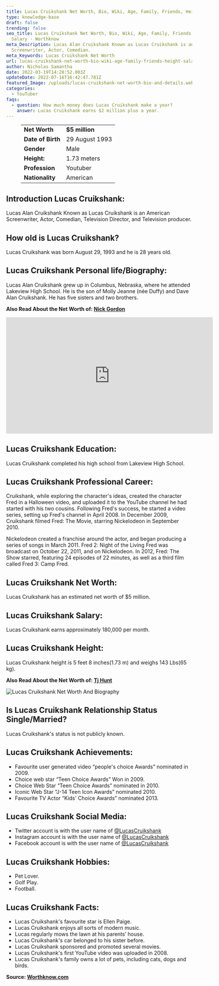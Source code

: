 ```yaml
---
title: Lucas Cruikshank Net Worth, Bio, Wiki, Age, Family, Friends, Height & Salary
type: knowledge-base
draft: false
trending: false
seo_title: Lucas Cruikshank Net Worth, Bio, Wiki, Age, Family, Friends, Height &
  Salary - Worthknow
meta_Description: Lucas Alan Cruikshank Known as Lucas Cruikshank is an American
  Screenwriter, Actor, Comedian.
meta_Keywords: Lucas Cruikshank Net Worth
url: lucas-cruikshank-net-worth-bio-wiki-age-family-friends-height-salary
author: Nicholas Samantha
date: 2022-03-19T14:28:52.003Z
updateDate: 2022-07-16T16:42:47.781Z
featured_Image: /uploads/lucas-cruikshank-net-worth-bio-and-details.webp
categories:
  - YouTuber
faqs:
  - question: How much money does Lucas Cruikshank make a year?
    answer: Lucas Cruikshank earns $2 million plus a year.
---
```

<figure class="wp-block-table is-style-stripes">
  <table>
    <tbody>
      <tr>
        <td>
          <strong>Net Worth</strong>
        </td>
        <td>
          <strong>$5 million</strong>
        </td>
      </tr>
      <tr>
        <td>
          <strong>Date of Birth</strong>
        </td>
        <td>29 August 1993</td>
      </tr>
      <tr>
        <td>
          <strong>Gender</strong>
        </td>
        <td>Male</td>
      </tr>
      <tr>
        <td>
          <strong>Height:</strong>
        </td>
        <td>1.73 meters</td>
      </tr>
      <tr>
        <td>
          <strong>Profession</strong>
        </td>
        <td>Youtuber</td>
      </tr>
      <tr>
        <td>
          <strong>Nationality</strong>
        </td>
        <td>American</td>
      </tr>
    </tbody>
  </table>
</figure>

## **Introduction Lucas Cruikshank:**

Lucas Alan Cruikshank Known as Lucas Cruikshank is an American Screenwriter, Actor, Comedian, Television Director, and Television producer.

## **How old is Lucas Cruikshank?**

Lucas Cruikshank was born August 29, 1993 and he is 28 years old.

## **Lucas Cruikshank Personal life/Biography:**

Lucas Alan Cruikshank grew up in Columbus, Nebraska, where he attended Lakeview High School. He is the son of Molly Jeanne (née Duffy) and Dave Alan Cruikshank. He has five sisters and two brothers.

**Also Read About the Net Worth of: <a href="https://worthknow.com/nick-gordon-net-worth-bio-wiki-age-family-friends-height-salary/" target="_blank" rel="noopener">Nick Gordon</a>**

<iframe width="560" height="315" src="https://www.youtube.com/embed/nembJqGOlww" title="YouTube video player" frameborder="0" allow="accelerometer; autoplay; clipboard-write; encrypted-media; gyroscope; picture-in-picture" allowfullscreen></iframe>

## **Lucas Cruikshank Education:**

Lucas Cruikshank completed his high school from Lakeview High School.

## **Lucas Cruikshank Professional Career:**

Cruikshank, while exploring the character's ideas, created the character Fred in a Halloween video, and uploaded it to the YouTube channel he had started with his two cousins. Following Fred's success, he started a video series, setting up Fred's channel in April 2008. In December 2009, Cruikshank filmed Fred: The Movie, starring Nickelodeon in September 2010.

Nickelodeon created a franchise around the actor, and began producing a series of songs in March 2011. Fred 2: Night of the Living Fred was broadcast on October 22, 2011, and on Nickelodeon. In 2012, Fred: The Show starred, featuring 24 episodes of 22 minutes, as well as a third film called Fred 3: Camp Fred.

## **Lucas Cruikshank N**et Worth:

Lucas Cruikshank has an estimated net worth of $5 million.

## **Lucas Cruikshank Salary:**

Lucas Cruikshank earns approximately 180,000 per month.

## **Lucas Cruikshank Height:**

Lucas Cruikshank height is 5 feet 8 inches(1.73 m) and weighs 143 Lbs(65 kg).

**Also Read About the Net Worth of: <a href="https://worthknow.com/tj-hunt-net-worth-bio-wiki-age-family-friends-height-salary/" target="_blank" rel="noopener">Tj Hunt</a>**

![Lucas Cruikshank Net Worth And Biography](/uploads/lucas-cruikshank-net-worth-.webp)

## **Is Lucas Cruikshank Relationship Status Single/Married?**

Lucas Cruikshank's status is not publicly known.

## **Lucas Cruikshank Achievements:**

* Favourite user generated video “people's choice Awards” nominated in 2009.
* Choice web star “Teen Choice Awards” Won in 2009.
* Choice Web Star “Teen Choice Awards” nominated in 2010.
* Iconic Web Star “J-14 Teen Icon Awards” nominated 2010.
* Favourite TV Actor “Kids' Choice Awards” nominated 2013.

## **Lucas Cruikshank Social Media:**

* Twitter account is with the user name of <a href="https://twitter.com/LucasCruikshank" target="_blank" rel="nofollow" rel="noopener">@LucasCruikshank</a>
* Instagram account is with the user name of <a href="https://www.instagram.com/lucascruikshank/" target="_blank" rel="nofollow" rel="noopener">@LucasCruikshank</a>
* Facebook account is with the user name of <a href="https://www.facebook.com/LucasACruikshank" target="_blank" rel="nofollow" rel="noopener">@LucasCruikshank</a>

## **Lucas Cruikshank Hobbies:**

* Pet Lover.
* Golf Play.
* Football.

## **Lucas Cruikshank Facts:**

* Lucas Cruikshank's favourite star is Ellen Paige.
* Lucas Cruikshank enjoys all sorts of modern music.
* Lucas regularly mows the lawn at his parents’ house.
* Lucas Cruikshank's car belonged to his sister before.
* Lucas Cruikshank sponsored and promoted several movies.
* Lucas Cruikshank's first YouTube video was uploaded in 2008.
* Lucas Cruikshank's family owns a lot of pets, including cats, dogs and birds.

**Source: <a href="https://worthknow.com/" target="_blank" rel="noopener">Worthknow.com</a>**